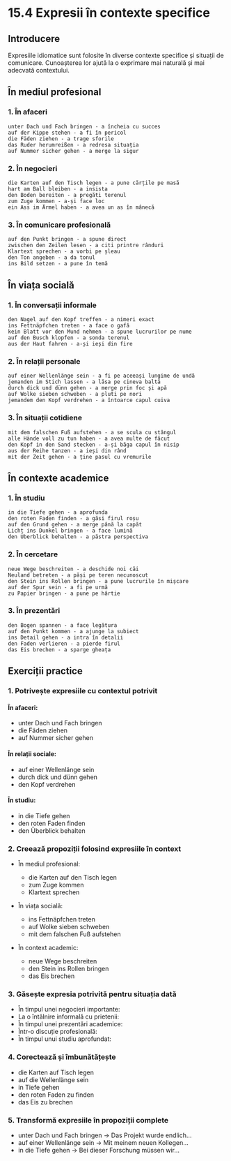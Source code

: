 # 15.4 Expresii în contexte specifice

## Introducere
Expresiile idiomatice sunt folosite în diverse contexte specifice și situații de comunicare. Cunoașterea lor ajută la o exprimare mai naturală și mai adecvată contextului.

## În mediul profesional

### 1. În afaceri
```
unter Dach und Fach bringen - a încheia cu succes
auf der Kippe stehen - a fi în pericol
die Fäden ziehen - a trage sforile
das Ruder herumreißen - a redresa situația
auf Nummer sicher gehen - a merge la sigur
```

### 2. În negocieri
```
die Karten auf den Tisch legen - a pune cărțile pe masă
hart am Ball bleiben - a insista
den Boden bereiten - a pregăti terenul
zum Zuge kommen - a-și face loc
ein Ass im Ärmel haben - a avea un as în mânecă
```

### 3. În comunicare profesională
```
auf den Punkt bringen - a spune direct
zwischen den Zeilen lesen - a citi printre rânduri
Klartext sprechen - a vorbi pe șleau
den Ton angeben - a da tonul
ins Bild setzen - a pune în temă
```

## În viața socială

### 1. În conversații informale
```
den Nagel auf den Kopf treffen - a nimeri exact
ins Fettnäpfchen treten - a face o gafă
kein Blatt vor den Mund nehmen - a spune lucrurilor pe nume
auf den Busch klopfen - a sonda terenul
aus der Haut fahren - a-și ieși din fire
```

### 2. În relații personale
```
auf einer Wellenlänge sein - a fi pe aceeași lungime de undă
jemanden im Stich lassen - a lăsa pe cineva baltă
durch dick und dünn gehen - a merge prin foc și apă
auf Wolke sieben schweben - a pluti pe nori
jemandem den Kopf verdrehen - a întoarce capul cuiva
```

### 3. În situații cotidiene
```
mit dem falschen Fuß aufstehen - a se scula cu stângul
alle Hände voll zu tun haben - a avea multe de făcut
den Kopf in den Sand stecken - a-și băga capul în nisip
aus der Reihe tanzen - a ieși din rând
mit der Zeit gehen - a ține pasul cu vremurile
```

## În contexte academice

### 1. În studiu
```
in die Tiefe gehen - a aprofunda
den roten Faden finden - a găsi firul roșu
auf den Grund gehen - a merge până la capăt
Licht ins Dunkel bringen - a face lumină
den Überblick behalten - a păstra perspectiva
```

### 2. În cercetare
```
neue Wege beschreiten - a deschide noi căi
Neuland betreten - a păși pe teren necunoscut
den Stein ins Rollen bringen - a pune lucrurile în mișcare
auf der Spur sein - a fi pe urmă
zu Papier bringen - a pune pe hârtie
```

### 3. În prezentări
```
den Bogen spannen - a face legătura
auf den Punkt kommen - a ajunge la subiect
ins Detail gehen - a intra în detalii
den Faden verlieren - a pierde firul
das Eis brechen - a sparge gheața
```

## Exerciții practice

### 1. Potrivește expresiile cu contextul potrivit
#### În afaceri:
- unter Dach und Fach bringen
- die Fäden ziehen
- auf Nummer sicher gehen

#### În relații sociale:
- auf einer Wellenlänge sein
- durch dick und dünn gehen
- den Kopf verdrehen

#### În studiu:
- in die Tiefe gehen
- den roten Faden finden
- den Überblick behalten

### 2. Creează propoziții folosind expresiile în context
- În mediul profesional:
  - die Karten auf den Tisch legen
  - zum Zuge kommen
  - Klartext sprechen

- În viața socială:
  - ins Fettnäpfchen treten
  - auf Wolke sieben schweben
  - mit dem falschen Fuß aufstehen

- În context academic:
  - neue Wege beschreiten
  - den Stein ins Rollen bringen
  - das Eis brechen

### 3. Găsește expresia potrivită pentru situația dată
- În timpul unei negocieri importante:
- La o întâlnire informală cu prietenii:
- În timpul unei prezentări academice:
- Într-o discuție profesională:
- În timpul unui studiu aprofundat:

### 4. Corectează și îmbunătățește
- die Karten auf Tisch legen
- auf die Wellenlänge sein
- in Tiefe gehen
- den roten Faden zu finden
- das Eis zu brechen

### 5. Transformă expresiile în propoziții complete
- unter Dach und Fach bringen → Das Projekt wurde endlich...
- auf einer Wellenlänge sein → Mit meinem neuen Kollegen...
- in die Tiefe gehen → Bei dieser Forschung müssen wir...
